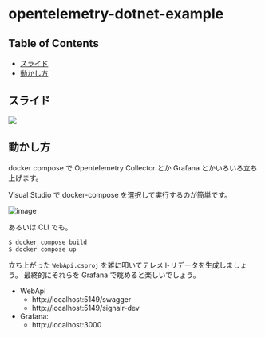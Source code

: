# opentelemetry-dotnet-example

## Table of Contents
- [スライド](#スライド)
- [動かし方](#動かし方)

## スライド

[![](https://github.com/nenoNaninu/opentelemetry-dotnet-example/assets/27144255/8e2d5652-308b-4a3b-967b-e7444f1a77b5)](https://speakerdeck.com/nenonaninu/c-number-dehazimeru-opentelemetry)


## 動かし方

docker compose で Opentelemetry Collector とか Grafana とかいろいろ立ち上げます。

Visual Studio で docker-compose を選択して実行するのが簡単です。

![image](https://github.com/nenoNaninu/opentelemetry-dotnet-example/assets/27144255/ce9a562d-2efc-4d1e-963a-f9ff3069740f)

あるいは CLI でも。

```
$ docker compose build
$ docker compose up
```

立ち上がった `WebApi.csproj` を雑に叩いてテレメトリデータを生成しましょう。
最終的にそれらを Grafana で眺めると楽しいでしょう。

- WebApi
  - http://localhost:5149/swagger
  - http://localhost:5149/signalr-dev
- Grafana: 
  - http://localhost:3000

